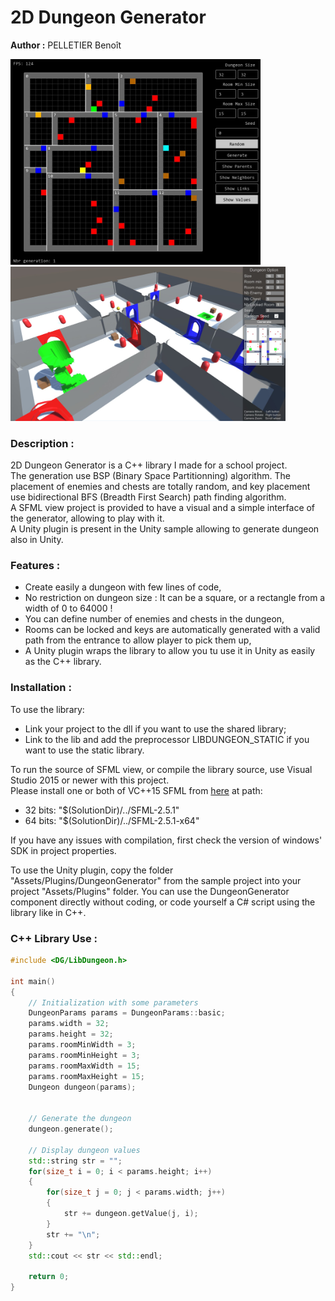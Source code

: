 # 2D Dungeon Generator

<b>Author :</b> PELLETIER Benoît

<img src="images/screen_sfml_view.jpg?raw=true" width="400"></img>
<img src="images/screen_unity_plugin.jpg?raw=true" width="440"></img>

### Description :
2D Dungeon Generator is a C++ library I made for a school project. <br>
The generation use BSP (Binary Space Partitionning) algorithm. 
The placement of enemies and chests are totally random, and key placement use bidirectional BFS (Breadth First Search) path finding algorithm.<br>
A SFML view project is provided to have a visual and a simple interface of the generator, allowing to play with it.<br>
A Unity plugin is present in the Unity sample allowing to generate dungeon also in Unity.

### Features :
- Create easily a dungeon with few lines of code,
- No restriction on dungeon size : It can be a square, or a rectangle from a width of 0 to 64000 !
- You can define number of enemies and chests in the dungeon,
- Rooms can be locked and keys are automatically generated with a valid path from the entrance to allow player to pick them up,
- A Unity plugin wraps the library to allow you tu use it in Unity as easily as the C++ library.

### Installation :
To use the library:
- Link your project to the dll if you want to use the shared library;
- Link to the lib and add the preprocessor LIBDUNGEON_STATIC if you want to use the static library.

To run the source of SFML view, or compile the library source, use Visual Studio 2015 or newer with this project. <br>
Please install one or both of VC++15 SFML from [here](https://www.sfml-dev.org/download/sfml/2.5.1/index-fr.php) at path:
- 32 bits: "$(SolutionDir)/../SFML-2.5.1"
- 64 bits: "$(SolutionDir)/../SFML-2.5.1-x64"

If you have any issues with compilation, first check the version of windows' SDK in project properties. <br>

To use the Unity plugin, copy the folder "Assets/Plugins/DungeonGenerator" from the sample project into your project "Assets/Plugins" folder.
You can use the DungeonGenerator component directly without coding, or code yourself a C# script using the library like in C++. 


### C++ Library Use :
```cpp
#include <DG/LibDungeon.h>

int main()
{
    // Initialization with some parameters
    DungeonParams params = DungeonParams::basic;
    params.width = 32;
    params.height = 32;
    params.roomMinWidth = 3;
    params.roomMinHeight = 3;
    params.roomMaxWidth = 15;
    params.roomMaxHeight = 15;
    Dungeon dungeon(params);


    // Generate the dungeon
    dungeon.generate();
  
    // Display dungeon values
    std::string str = "";
    for(size_t i = 0; i < params.height; i++)
    {
        for(size_t j = 0; j < params.width; j++)
        {
            str += dungeon.getValue(j, i);
        }
        str += "\n";
    }
    std::cout << str << std::endl;
  
    return 0;
}
```
